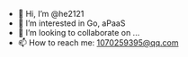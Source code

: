- 👋 Hi, I’m @he2121
- 👀 I’m interested in Go, aPaaS
- 💞️ I’m looking to collaborate on ...
- 📫 How to reach me: 1070259395@qq.com

<!---
he2121/he2121 is a ✨ special ✨ repository because its `README.md` (this file) appears on your GitHub profile.
You can click the Preview link to take a look at your changes.
--->
